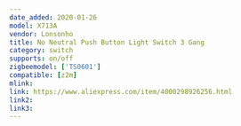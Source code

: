 ```yaml
---
date_added: 2020-01-26
model: X713A
vendor: Lonsonho
title: No Neutral Push Button Light Switch 3 Gang
category: switch
supports: on/off
zigbeemodel: ['TS0601']
compatible: [z2m]
mlink: 
link: https://www.aliexpress.com/item/4000298926256.html
link2: 
link3: 
---
```

